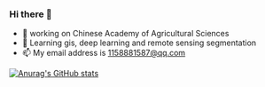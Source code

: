 ### Hi there 👋

<!--
**GISGIT/GISGIT** is a ✨ _special_ ✨ repository because its `README.md` (this file) appears on your GitHub profile.
-->

- 🔭 working on Chinese Academy of Agricultural Sciences
- 🌱 Learning gis, deep learning and remote sensing segmentation
- 📫 My email address is 1158881587@qq.com

[![Anurag's GitHub stats](https://github-readme-stats.vercel.app/api?username=GISGIT&show_icons=true&theme=solarized-light)](https://github.com/anuraghazra/github-readme-stats)
